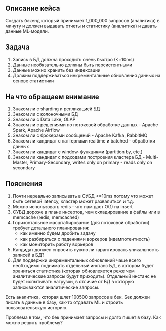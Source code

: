 ## Описание кейса
Создать бэкенд который принимает 1_000_000 запросов (аналитика) в минуту и должен выдавать отчеты и статистику (аналитика) и давать данные ML-модели.
## Задача
1. Запись в БД должна проходить очень быстро (<=10ms)
2. Данные необязательно должны быть персистентными
3. Данные можно хранить без индексации
4. Должны поддерживаться инкрементальные обновления данных на основе статистики

## На что обращаем внимание
1. Знаком ли с sharding и репликацией БД
2. Знаком ли с колоночными БД
3. Знаком ли с Data Lake, OLAP
4. Знаком ли с решениями по потоковой обработке данных - Apache Spark, Apache Airflow
5. Знаком ли с брокерами сообщений - Apache Kafka, RabbitMQ
6. Знаком ли кандидат с паттернами realtime и batched - обработки данных
7. Знаком ли кандидат с window-функциями (partition by, etc.)
8. Знаком ли кандидат с подходами построения кластера БД - Multi-Master, Primary-Secondary, writes only on primary - reads only on secondary

## Пояснения
1. Почти нереально записывать в СУБД <=10ms потому что может быть сетевой latency, кластер может развалиться и т.д.
2. Можно использовать redis - что нам даст O(1) на insert
3. СУБД дороже в плане инсертов, чем складирование в файлы или в memcache (redis, memcached)
4. Горизонтальное масштабирование (для потоковой обработки) требует детального планирования:
    * как именно будем дробить задачу
    * как разбираться с падениями воркеров (идемпотентность)
    * как мониторить работу воркеров
5. Кандидат должен спросить нужно ли гарантировать уникальность записей в БД?
6. Для поддержки инкрементальных обновлений чаще всего необходимо поднимать отдельный инстанс БД, в котором будет храниться статистика (которая обновлеяется реже чем аналитические запросы будут приходить). Отдельный инстанс не будет испытывать нагрузки, в отличие от БД в которую записываются аналитические запросы.


Есть аналитика, которая шлет 100500 запросов в бек. Бек должен писать в данные в базу, как-то отдавать ML и строить пользовательскую историю.

Проблема в том, что бек принимает запросы и долго пишет в базу. Как можно решить проблему?